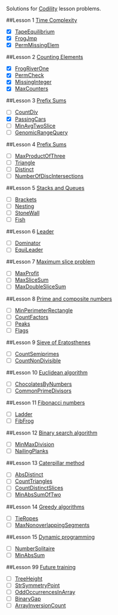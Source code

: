 Solutions for [Codility](https://codility.com/programmers/lessons/) lesson problems.

##Lesson 1 [Time Complexity](https://codility.com/programmers/lessons/1)
- [x] [TapeEquilibrium](https://github.com/Bogdan-Rotund/Codility/blob/master/TapeEquilibrium/TapeEquilibrium/TapeEquilibrium.cs)
- [x] [FrogJmp](https://github.com/Bogdan-Rotund/Codility/blob/master/FrogJmp/FrogJmp/FrogJmp.cs)
- [x] [PermMissingElem](https://github.com/Bogdan-Rotund/Codility/blob/master/PermMissingElem/PermMissingElem/PermMissingElem.cs)

##Lesson 2 [Counting Elements](https://codility.com/programmers/lessons/2)
- [x] [FrogRiverOne](https://github.com/Bogdan-Rotund/Codility/blob/master/FrogRiverOne/app.js)
- [x] [PermCheck](https://github.com/Bogdan-Rotund/Codility/blob/master/PermCheck/app.js)
- [x] [MissingInteger](https://github.com/Bogdan-Rotund/Codility/blob/master/MissingInteger/app.js)
- [x] [MaxCounters](https://github.com/Bogdan-Rotund/Codility/blob/master/MaxCounters/app.js)

##Lesson 3 [Prefix Sums](https://codility.com/programmers/lessons/3)
- [ ] [CountDiv]()
- [x] [PassingCars](https://github.com/Bogdan-Rotund/Codility/blob/master/PassingCars/app.js)
- [ ] [MinAvgTwoSlice]()
- [ ] [GenomicRangeQuery]()

##Lesson 4 [Prefix Sums](https://codility.com/programmers/lessons/4)
- [ ] [MaxProductOfThree]()
- [ ] [Triangle]()
- [ ] [Distinct]()
- [ ] [NumberOfDiscIntersections]()

##Lesson 5 [Stacks and Queues](https://codility.com/programmers/lessons/5)
- [ ] [Brackets]()
- [ ] [Nesting]()
- [ ] [StoneWall]()
- [ ] [Fish]()

##Lesson 6 [Leader](https://codility.com/programmers/lessons/6)
- [ ] [Dominator]()
- [ ] [EquiLeader]()

##Lesson 7 [Maximum slice problem](https://codility.com/programmers/lessons/7)
- [ ] [MaxProfit]()
- [ ] [MaxSliceSum]()
- [ ] [MaxDoubleSliceSum]()

##Lesson 8 [Prime and composite numbers](https://codility.com/programmers/lessons/8)
- [ ] [MinPerimeterRectangle]()
- [ ] [CountFactors]()
- [ ] [Peaks]()
- [ ] [Flags]()

##Lesson 9 [Sieve of Eratosthenes](https://codility.com/programmers/lessons/9)
- [ ] [CountSemiprimes]()
- [ ] [CountNonDivisible]()

##Lesson 10 [Euclidean algorithm](https://codility.com/programmers/lessons/10)
- [ ] [ChocolatesByNumbers]()
- [ ] [CommonPrimeDivisors]()

##Lesson 11 [Fibonacci numbers](https://codility.com/programmers/lessons/11)
- [ ] [Ladder]()
- [ ] [FibFrog]()

##Lesson 12 [Binary search algorithm](https://codility.com/programmers/lessons/12)
- [ ] [MinMaxDivision]()
- [ ] [NailingPlanks]()

##Lesson 13 [Caterpillar method](https://codility.com/programmers/lessons/13)
- [ ] [AbsDistinct]()
- [ ] [CountTriangles]()
- [ ] [CountDistinctSlices]()
- [ ] [MinAbsSumOfTwo]()

##Lesson 14 [Greedy algorithms](https://codility.com/programmers/lessons/15)
- [ ] [TieRopes]()
- [ ] [MaxNonoverlappingSegments]()

##Lesson 15 [Dynamic programming](https://codility.com/programmers/lessons/16)
- [ ] [NumberSolitaire]()
- [ ] [MinAbsSum]()

##Lesson 99 [Future training](https://codility.com/programmers/lessons/14)
- [ ] [TreeHeight]()
- [ ] [StrSymmetryPoint]()
- [ ] [OddOccurrencesInArray]()
- [ ] [BinaryGap]()
- [ ] [ArrayInversionCount]()
